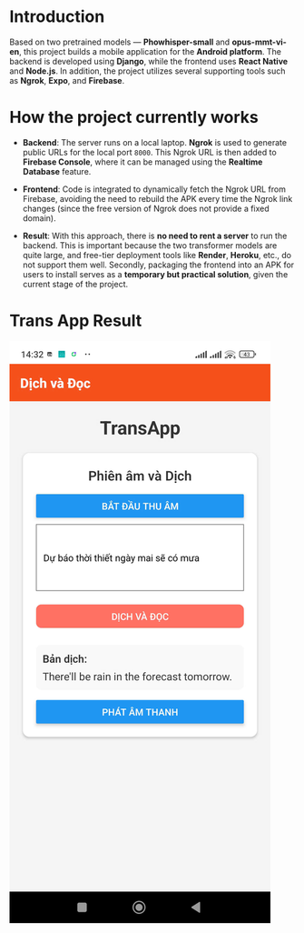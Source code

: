 # Introduction  
Based on two pretrained models — **Phowhisper-small** and **opus-mmt-vi-en**, this project builds a mobile application for the **Android platform**. The backend is developed using **Django**, while the frontend uses **React Native** and **Node.js**. In addition, the project utilizes several supporting tools such as **Ngrok**, **Expo**, and **Firebase**.

# How the project currently works  

- **Backend**: The server runs on a local laptop. **Ngrok** is used to generate public URLs for the local port `8000`. This Ngrok URL is then added to **Firebase Console**, where it can be managed using the **Realtime Database** feature.

- **Frontend**: Code is integrated to dynamically fetch the Ngrok URL from Firebase, avoiding the need to rebuild the APK every time the Ngrok link changes (since the free version of Ngrok does not provide a fixed domain).

- **Result**: With this approach, there is **no need to rent a server** to run the backend. This is important because the two transformer models are quite large, and free-tier deployment tools like **Render**, **Heroku**, etc., do not support them well. Secondly, packaging the frontend into an APK for users to install serves as a **temporary but practical solution**, given the current stage of the project.

# Trans App Result  
![](demo_app.jpg)
